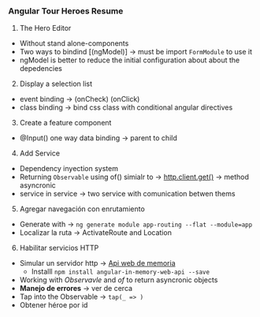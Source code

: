 ### Angular Tour Heroes Resume
1. The Hero Editor
- Without stand alone-components
- Two ways to bindind [(ngModel)] -> must be import `FormModule` to use it
- ngModel is better to reduce the initial configuration about about the depedencies

2. Display a selection list
- event binding -> (onCheck) (onClick)
- class binding -> bind css class with conditional angular directives

3. Create a feature component
- @Input() one way data binding -> parent to child 

4. Add Service
- Dependency inyection system
- Returning `Observable` using of() simialr to -> [http.client.get()](https://angular.io/tutorial/tour-of-heroes/toh-pt6) -> method asyncronic
- service in service -> two service with comunication betwen thems

5. Agregar navegación con enrutamiento
- Generate with -> `ng generate module app-routing --flat --module=app`
- Localizar la ruta -> ActivateRoute and Location 

6. Habilitar servicios HTTP
- Simular un servidor http -> [Api web de memoria](https://github.com/angular/angular/tree/main/packages/misc/angular-in-memory-web-api)
  - Installl `npm install angular-in-memory-web-api --save`
- Working with *Observavle* and *of* to return asyncronic objects
- **Manejo de errores** -> ver de cerca
- Tap into the Observable -> `tap(_ => )`
- Obtener héroe por id
